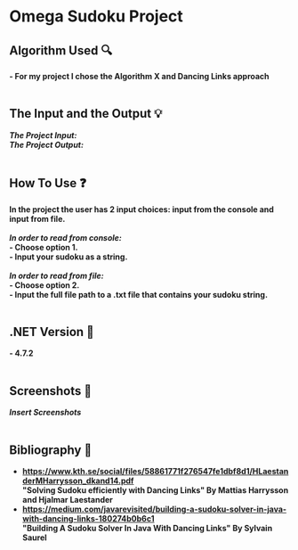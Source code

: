# Omega Sudoku Project
<!--p align="center">
    <img width="700" src="https://user-images.githubusercontent.com/43177100/212404992-1b5dd7e7-0f51-42b5-a829-88809b56d4e3.png" alt="Omer's_Sudoku_Project_💻">
</p-->


## Algorithm Used 🔍
<b>- For my project I chose the Algorithm X and Dancing Links approach<b/>
<br />
<br />
## The Input and the Output 💡
<b>*The Project Input:*<b/>
<br />
<b>*The Project Output:*<b/>
<br />
<br />
## How To Use ❓
<b>In the project the user has 2 input choices: input from the console and input from file.<b/>
    <br />
    <br />
<b> *In order to read from console:*<b/>
    <br />
<b> - Choose option 1.<b/>
    <br />
<b> - Input your sudoku as a string.<b/>
     <br />
    <br />
<b> *In order to read from file:*<b/>
    <br />
<b> - Choose option 2.<b/>
    <br />
<b> - Input the full file path to a .txt file that contains your sudoku string.<b/>
<br />
<br />
## .NET Version 💾
<b>- 4.7.2<b/>
<br />
<br />
## Screenshots 📸
   <b>*Insert Screenshots*<b/> 
<br />
<br />
## Bibliography 📄
- https://www.kth.se/social/files/58861771f276547fe1dbf8d1/HLaestanderMHarrysson_dkand14.pdf
<br>"Solving Sudoku efficiently with Dancing Links" By Mattias Harrysson and Hjalmar Laestander<br/>
- https://medium.com/javarevisited/building-a-sudoku-solver-in-java-with-dancing-links-180274b0b6c1
<br>"Building A Sudoku Solver In Java With Dancing Links" By Sylvain Saurel<br/>
